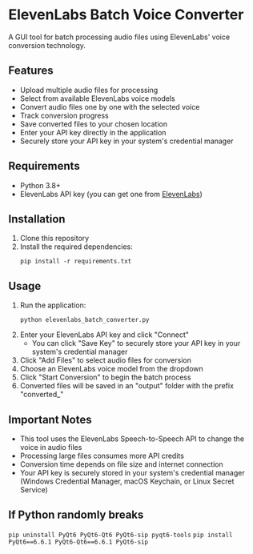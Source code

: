 # ElevenLabs Batch Voice Converter

A GUI tool for batch processing audio files using ElevenLabs' voice conversion technology.

## Features

- Upload multiple audio files for processing
- Select from available ElevenLabs voice models
- Convert audio files one by one with the selected voice
- Track conversion progress
- Save converted files to your chosen location
- Enter your API key directly in the application
- Securely store your API key in your system's credential manager

## Requirements

- Python 3.8+
- ElevenLabs API key (you can get one from [ElevenLabs](https://elevenlabs.io/))

## Installation

1. Clone this repository
2. Install the required dependencies:
   ```
   pip install -r requirements.txt
   ```

## Usage

1. Run the application:
   ```
   python elevenlabs_batch_converter.py
   ```
2. Enter your ElevenLabs API key and click "Connect"
   - You can click "Save Key" to securely store your API key in your system's credential manager
3. Click "Add Files" to select audio files for conversion
4. Choose an ElevenLabs voice model from the dropdown
5. Click "Start Conversion" to begin the batch process
6. Converted files will be saved in an "output" folder with the prefix "converted\_"

## Important Notes

- This tool uses the ElevenLabs Speech-to-Speech API to change the voice in audio files
- Processing large files consumes more API credits
- Conversion time depends on file size and internet connection
- Your API key is securely stored in your system's credential manager (Windows Credential Manager, macOS Keychain, or Linux Secret Service)

## If Python randomly breaks

`pip uninstall PyQt6 PyQt6-Qt6 PyQt6-sip pyqt6-tools`
`pip install PyQt6==6.6.1 PyQt6-Qt6==6.6.1 PyQt6-sip`
